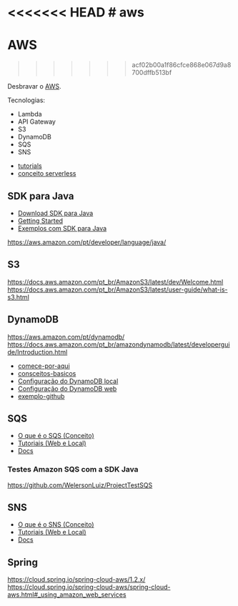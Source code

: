 <<<<<<< HEAD
﻿# aws
=======
# AWS
>>>>>>> acf02b00a1f86cfce868e067d9a8700dffb513bf

Desbravar o [AWS](https://docs.aws.amazon.com/).

Tecnologias:

+ Lambda
+ API Gateway
+ S3
+ DynamoDB
+ SQS
+ SNS


- [tutorials](https://aws.amazon.com/pt/getting-started/tutorials/)
- [conceito serverless](https://aws.amazon.com/pt/serverless/)


## SDK para Java
+ [Download SDK para Java](https://aws.amazon.com/pt/sdk-for-java/)
+ [Getting Started](https://docs.aws.amazon.com/pt_br/sdk-for-java/v1/developer-guide/getting-started.html)
+ [Exemplos com SDK para Java](https://docs.aws.amazon.com/pt_br/sdk-for-java/v1/developer-guide/examples-dynamodb.html)

https://aws.amazon.com/pt/developer/language/java/


## S3

https://docs.aws.amazon.com/pt_br/AmazonS3/latest/dev/Welcome.html
https://docs.aws.amazon.com/pt_br/AmazonS3/latest/user-guide/what-is-s3.html


## DynamoDB

https://aws.amazon.com/pt/dynamodb/
https://docs.aws.amazon.com/pt_br/amazondynamodb/latest/developerguide/Introduction.html

+ [comece-por-aqui](https://aws.amazon.com/pt/getting-started/tutorials/create-nosql-table/)
+ [consceitos-basicos](https://docs.aws.amazon.com/pt_br/amazondynamodb/latest/developerguide/GettingStarted.html)
+ [Configuração do DynamoDB local](https://docs.aws.amazon.com/pt_br/amazondynamodb/latest/developerguide/DynamoDBLocal.html)
+ [Configuração do DynamoDB web](https://docs.aws.amazon.com/pt_br/amazondynamodb/latest/developerguide/SettingUp.DynamoWebService.html)
+ [exemplo-github](https://github.com/awsdocs/aws-doc-sdk-examples/tree/master/javav2/example_code/dynamodb)



## SQS

+ [O que é o SQS (Conceito)](https://docs.aws.amazon.com/pt_br/AWSSimpleQueueService/latest/SQSDeveloperGuide/welcome.html)
+ [Tutoriais (Web e Local)](https://docs.aws.amazon.com/pt_br/AWSSimpleQueueService/latest/SQSDeveloperGuide/sqs-tutorials.html)
+ [Docs](https://docs.aws.amazon.com/sns/index.html)

### Testes Amazon SQS com a SDK Java
https://github.com/WelersonLuiz/ProjectTestSQS

## SNS

+ [O que é o SNS (Conceito)](https://docs.aws.amazon.com/pt_br/sns/latest/dg/welcome.html)
+ [Tutoriais (Web e Local)](https://docs.aws.amazon.com/pt_br/sns/latest/dg/sns-tutorials.html)
+ [Docs](https://aws.amazon.com/pt/sns/)

## Spring

https://cloud.spring.io/spring-cloud-aws/1.2.x/
https://cloud.spring.io/spring-cloud-aws/spring-cloud-aws.html#_using_amazon_web_services


